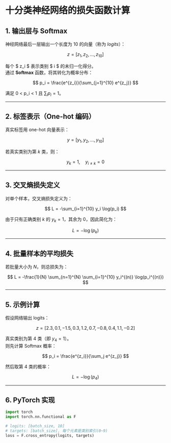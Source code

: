 # 十分类神经网络的损失函数计算

## 1. 输出层与 Softmax

神经网络最后一层输出一个长度为 10 的向量（称为 *logits*）：

$$
z = [z_1, z_2, \ldots, z_{10}]
$$

每个 $ z_i $ 表示类别 $ i $ 的未归一化得分。  
通过 **Softmax** 函数，将其转化为概率分布：

$$
p_i = \frac{e^{z_i}}{\sum_{j=1}^{10} e^{z_j}}
$$

满足  0 < p_i < 1  且 $\sum_i p_i = 1$。

---

## 2. 标签表示（One-hot 编码）

真实标签用 one-hot 向量表示：

$$
y = [y_1, y_2, \ldots, y_{10}]
$$

若真实类别为第 $k$ 类，则：

$$
y_k = 1, \quad y_{i \neq k} = 0
$$

---

## 3. 交叉熵损失定义

对单个样本，交叉熵损失定义为：

$$
L = -\sum_{i=1}^{10} y_i \log(p_i)
$$

由于只有正确类别 $k$ 的 $y_k=1$，其余为 0，因此简化为：

$$
L = -\log(p_k)
$$

---

## 4. 批量样本的平均损失

若批量大小为 $N$，则总损失为：

$$
L = -\frac{1}{N} \sum_{n=1}^{N} \sum_{i=1}^{10} y_i^{(n)} \log(p_i^{(n)})
$$

---

## 5. 示例计算

假设网络输出 logits：

$$
z = [2.3, 0.1, -1.5, 0.3, 1.2, 0.7, -0.8, 0.4, 1.1, -0.2]
$$

真实类别为第 4 类（即 $y_4 = 1$）。  
则先计算 Softmax 概率：

$$
p_i = \frac{e^{z_i}}{\sum_j e^{z_j}}
$$

然后取第 4 类的概率：

$$
L = -\log(p_4)
$$

---

## 6. PyTorch 实现

```python
import torch
import torch.nn.functional as F

# logits: [batch_size, 10]
# targets: [batch_size], 每个元素是类别索引(0~9)
loss = F.cross_entropy(logits, targets)

